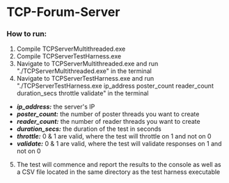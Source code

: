 # TCP-Forum-Server

### How to run:
1. Compile TCPServerMultithreaded.exe
2. Compile TCPServerTestHarness.exe
3. Navigate to TCPServerMultithreaded.exe and run "./TCPServerMultithreaded.exe" in the terminal
4. Navigate to TCPServerTestHarness.exe and run "./TCPServerTestHarness.exe ip_address poster_count reader_count duration_secs throttle validate" in the terminal
  - ***ip_address:*** the server's IP
  - ***poster_count:*** the number of poster threads you want to create
  - ***reader_count:*** the number of reader threads you want to create
  - ***duration_secs:*** the duration of the test in seconds
  - ***throttle:*** 0 & 1 are valid, where the test will throttle on 1 and not on 0
  - ***validate:*** 0 & 1 are valid, where the test will validate responses on 1 and not on 0
5. The test will commence and report the results to the console as well as a CSV file located in the same directory as the test harness executable
